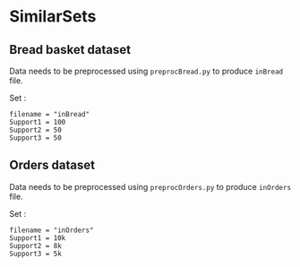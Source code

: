 # SimilarSets

## Bread basket dataset
Data needs to be preprocessed using `preprocBread.py` to produce `inBread` file.

Set :
```
filename = "inBread"
Support1 = 100
Support2 = 50
Support3 = 50
```

## Orders dataset
Data needs to be preprocessed using `preprocOrders.py` to produce `inOrders` file.

Set :
```
filename = "inOrders"
Support1 = 10k
Support2 = 8k
Support3 = 5k
```
